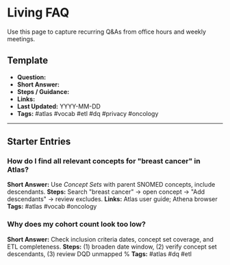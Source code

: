 # Living FAQ

Use this page to capture recurring Q&As from office hours and weekly meetings.

## Template
- **Question:**  
- **Short Answer:**  
- **Steps / Guidance:**  
- **Links:**  
- **Last Updated:** YYYY-MM-DD  
- **Tags:** #atlas #vocab #etl #dq #privacy #oncology

---

## Starter Entries

### How do I find all relevant concepts for "breast cancer" in Atlas?
**Short Answer:** Use *Concept Sets* with parent SNOMED concepts, include descendants.
**Steps:** Search "breast cancer" → open concept → "Add descendants" → review excludes.
**Links:** Atlas user guide; Athena browser  
**Tags:** #atlas #vocab #oncology

### Why does my cohort count look too low?
**Short Answer:** Check inclusion criteria dates, concept set coverage, and ETL completeness.
**Steps:** (1) broaden date window, (2) verify concept set descendants, (3) review DQD unmapped %
**Tags:** #atlas #dq #etl
